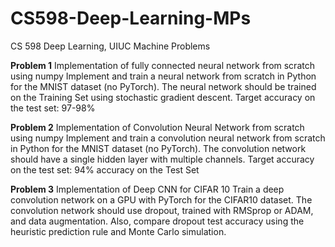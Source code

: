 # CS598-Deep-Learning-MPs
CS 598 Deep Learning, UIUC Machine Problems 

**Problem 1** Implementation of fully connected neural network from scratch using numpy
Implement and train a neural network from scratch in Python for the MNIST dataset (no PyTorch). The neural network should be trained on the Training Set using stochastic gradient descent. Target accuracy on the test set: 97-98%

**Problem 2**  Implementation of Convolution Neural Network from scratch using numpy
Implement and train a convolution neural network from scratch in Python for the MNIST dataset (no PyTorch). The convolution network should have a single hidden layer with multiple channels. Target accuracy on the test set: 94% accuracy on the Test Set

**Problem 3** Implementation of Deep CNN for CIFAR 10
Train a deep convolution network on a GPU with PyTorch for the CIFAR10 dataset. The convolution network should use dropout, trained with RMSprop or ADAM, and data augmentation. Also, compare dropout test accuracy using the heuristic prediction rule and Monte Carlo simulation. 
